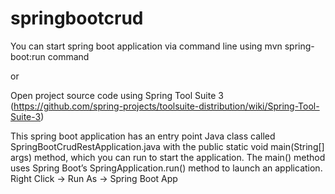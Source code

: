 # springbootcrud
You can start spring boot application via command line using mvn spring-boot:run command

or

Open project source code using Spring Tool Suite 3 (https://github.com/spring-projects/toolsuite-distribution/wiki/Spring-Tool-Suite-3)

This spring boot application has an entry point Java class called SpringBootCrudRestApplication.java with the public static void main(String[] args) method, which you can run to start the application.
The main() method uses Spring Boot’s SpringApplication.run() method to launch an application.
Right Click -> Run As -> Spring Boot App

